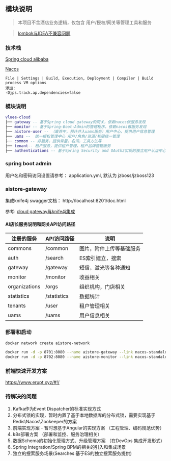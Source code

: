 ## 模块说明

> 本项目不含酒店业务逻辑，仅包含 用户/授权/网关等管理工具和服务

> [lombok与IDEA不兼容问题](https://youtrack.jetbrains.com/issue/IDEA-250718#focus=Comments-27-4418347.0-0)

### 技术栈

[Spring cloud alibaba](https://spring-cloud-alibaba-group.github.io/github-pages/hoxton/en-us/index.html#_introduction)

[Nacos](https://nacos.io/zh-cn/docs/quick-start-spring-cloud.html)

```
File | Settings | Build, Execution, Deployment | Compiler | Build process VM options 
添加：
-Djps.track.ap.dependencies=false

```

### 模块说明

``` lua
vluee-cloud
├── gateway -- 基于Spring cloud gateway的网关，依赖nacos做服务发现
├── monitor -- 基于Spring-Boot-Admin的管理程序，依赖nacos做服务发现
├── aistore-user -- （废弃中，预计并入uams服务）用户中心，提供用户信息管理
├── uams --  统一授权管理中心 用户/角色/资源/权限统一管理
├── common -- 非服务，提供常量，名词，工具方法等
├── tenant-- 租户服务，提供租户管理，租户品牌管理服务
├── authentications -- 基于Spring Security and OAuth2实现的独立用户认证中心
```

### spring boot admin

用户名和密码访问设置请参考： application.yml, 默认为 jzboss/jzboss123

### aistore-gateway

集成knife4j swagger文档： http://localhost:8201/doc.html

参考: [cloud gateway与knife4j集成](https://blog.csdn.net/u010192145/article/details/100152984)

#### AI店长服务说明和网关API访问路径

|  注册的服务   | API访问路径  | 说明 |
|  ----  | ----  | ---- |
| commons  | /common | 图片，附件上传等基础服务 |
| auth | /search | ES索引建立，搜索 |
| gateway  | /gateway | 短信，激光等各种通知 |
| monitor  | /monitor | 收益相关 |
| organizations  | /orgs | 组织机构，门店相关 |
| statistics  | /statistics | 数据统计 |
| tenants  | /user | 租户管理相关 |
| uams  | /uams | 用户信息相关 |

### 部署和启动

```bash
docker network create aistore-network

docker run -d -p 8701:8080 --name aistore-gateway --link nacos-standalone --network aistore-network aistore/gateway:latest
docker run -d -p 8702:8080 --name aistore-monitor --link nacos-standalone --network aistore-network aistore/monitor:latest

```

### 前端快速开发方案 ### 

https://www.erupt.xyz/#!/

### 待解决的问题 ###

1. Kafka作为Event Dispatcher的标准实现方式
2. 分布式锁的实现，暂时内置了基于本地数据库的分布式锁，需要实现基于Redis\Nacos\Zookeeper的方案
3. 前端实现方案 - 暂时想基于Angular的实现方案 （工程管理、编码规范优势）
4. k8s部署方案 （部署和监控、服务治理相关）
5. 数据Schema的初始化管理方式、升级管理方案 （在DevOps 集成开发形式)
6. Spring Integration/Spring BPM的相关的引入和集成场景
7. 独立的搜索服务场景(Searches 基于ES的独立搜索服务提供)